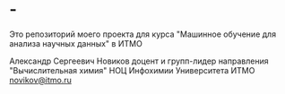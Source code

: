 # -
Это репозиторий моего проекта для курса "Машинное обучение для анализа научных данных" в ИТМО

Александр Сергеевич Новиков
доцент и групп-лидер направления "Вычислительная химия" НОЦ Инфохимии Университета ИТМО
novikov@itmo.ru
